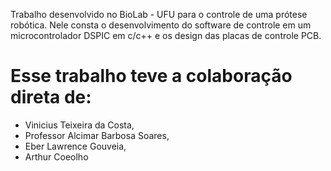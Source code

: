 Trabalho desenvolvido no BioLab - UFU para o controle de uma prótese robótica. Nele consta o desenvolvimento do software de controle em um microcontrolador DSPIC em c/c++ e os design das placas de controle PCB.


# Esse trabalho teve a colaboração direta de:
* Vinicius Teixeira da Costa, 
* Professor Alcimar Barbosa Soares, 
* Eber Lawrence Gouveia, 
* Arthur Coeolho